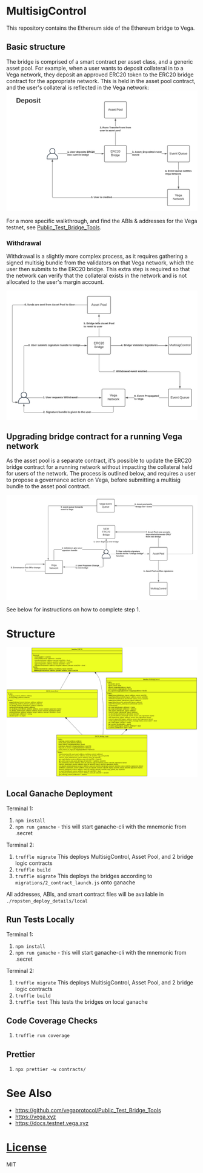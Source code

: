 # MultisigControl
This repository contains the Ethereum side of the Ethereum bridge to Vega.

## Basic structure
The bridge is comprised of a smart contract per asset class, and a generic asset pool. For example, when a user wants to deposit collateral in to a Vega network, they deposit an approved ERC20 token to the ERC20 bridge contract for the appropriate network. This is held in the asset pool contract, and the user's collateral is reflected in the Vega network:
![Deposit process](./docs/diagram-deposit.png)

For a more specific walkthrough, and find the ABIs & addresses for the Vega testnet, see [Public_Test_Bridge_Tools](https://github.com/vegaprotocol/Public_Test_Bridge_Tools).

### Withdrawal
Withdrawal is a slightly more complex process, as it requires gathering a signed multisig bundle from the validators on that Vega network, which the user then submits to the ERC20 bridge. This extra step is required so that the network can verify that the collateral exists in the network and is not allocated to the user's margin account.

![Withdrawal process](./docs/diagram-withdraw.png)

## Upgrading bridge contract for a running Vega network

As the asset pool is a separate contract, it's possible to update the ERC20 bridge contract for a running network without impacting the collateral held for users of the network. The process is outlined below, and requires a user to propose a governance action on Vega, before submitting a multisig bundle to the asset pool contract.

![Upgrade process](./docs/diagram-upgrade.png)

See below for instructions on how to complete step 1.

# Structure

![Upgrade process](./docs/sol2uml.png)

## Local Ganache Deployment
Terminal 1:

1. `npm install`
1. `npm run ganache` - this will start ganache-cli with the mnemonic from .secret


Terminal 2:

1. `truffle migrate` This deploys MultisigControl, Asset Pool, and 2 bridge logic contracts
1. `truffle build`
1. `truffle migrate` This deploys the bridges according to `migrations/2_contract_launch.js` onto ganache

All addresses, ABIs, and smart contract files will be available in `./ropsten_deploy_details/local`

## Run Tests Locally
Terminal 1:

1. `npm install`
1. `npm run ganache` - this will start ganache-cli with the mnemonic from .secret


Terminal 2:

1. `truffle migrate` This deploys MultisigControl, Asset Pool, and 2 bridge logic contracts
1. `truffle build`
1. `truffle test` This tests the bridges on local ganache



## Code Coverage Checks
1. `truffle run coverage`

## Prettier
1. `npx prettier -w contracts/`

# See Also

* https://github.com/vegaprotocol/Public_Test_Bridge_Tools
* https://vega.xyz
* https://docs.testnet.vega.xyz

# [License](./LICENSE)
MIT
